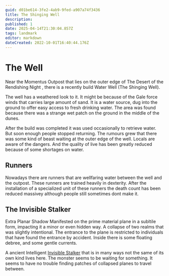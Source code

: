 ```yaml
---
guid: d01be614-3fe2-4ab9-9fed-a907a74f3436
title: The Shinging Well
description: 
published: 1
date: 2025-04-14T21:30:04.857Z
tags: landmark
editor: markdown
dateCreated: 2022-10-01T16:40:44.176Z
---
```


# The Well

Near the Momentus Outpost that lies on the outer edge of The Desert of the Rendishing Night , there is a recently build Water Well (The Shinging Well).

The well has a weathered look to it. It might be because of the Gale force winds that carries large amount of sand. It is a water source, dug into the ground to offer easy access to fresh drinking water. The area was found because there was a strange wet patch on the ground in the middle of the dunes.

After the build was completed it was used occasionally to retrieve water. But soon enough people stopped returning. The rumours grew that there was some kind of beast waiting at the outer edge of the well. Locals are aware of the dangers. And the quality of live has been greatly reduced because of some shortages on water.

## Runners
Nowadays there are runners that are wellfaring water between the well and the outpost.
These runners are trained heavily in dexterity. After the installation of a specialized unit of these runners the death count has been reduced massivey although people still sometimes dont make it.

## The Invisible Stalker

Extra Planar Shadow Manifested on the prime material plane in a subltile form, impacting it a minor or even hidden way. A collapse of two realms that was slightly intentional. The entrance to the plane is restricted to individuals that have found the entrance by accident.
Inside there is some floating debree, and some gentle currents.

A ancient Intelligent [Invisible Stalker](/being/monster/invisible-stalker.md) that is in many ways not the same of its own kind lives here. The monster seems to be waiting for something. It seems to have no trouble finding patches of collapsed planes to travel between.
